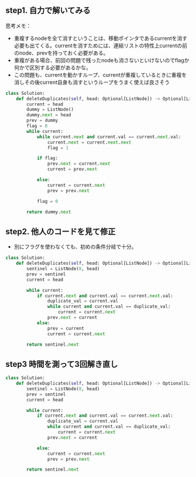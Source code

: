 ## step1. 自力で解いてみる
思考メモ：
- 重複するnodeを全て消すということは、移動ポインタであるcurrentを消す必要も出てくる。currentを消すためには、連結リストの特性上currentの前のnode、prevを持っておく必要がある。
- 重複がある場合、前回の問題で残ったnodeも消さないといけないのでflagか何かで区別する必要があるかな。
- この問題も、currentを動かすループ、currentが重複しているときに重複を消しその後current自身も消すというループをうまく使えば良さそう
```python
class Solution:
    def deleteDuplicates(self, head: Optional[ListNode]) -> Optional[ListNode]:
        current = head
        dummy = ListNode()
        dummy.next = head
        prev = dummy
        flag = 0
        while current:
            while current.next and current.val == current.next.val:
                current.next = current.next.next
                flag = 1

            if flag:
                prev.next = current.next
                current = prev.next

            else:
                current = current.next
                prev = prev.next

            flag = 0

        return dummy.next
```

## step2. 他人のコードを見て修正
- 別にフラグを使わなくても、初めの条件分岐で十分。
```python
class Solution:
    def deleteDuplicates(self, head: Optional[ListNode]) -> Optional[ListNode]:
        sentinel = ListNode(0, head)
        prev = sentinel 
        current = head   

        while current:
            if current.next and current.val == current.next.val:
                duplicate_val = current.val
                while current and current.val == duplicate_val:
                    current = current.next
                prev.next = current
            else:
                prev = current
                current = current.next

        return sentinel.next
```
## step3 時間を測って3回解き直し
```python
class Solution:
    def deleteDuplicates(self, head: Optional[ListNode]) -> Optional[ListNode]:
        sentinel = ListNode(0, head)
        prev = sentinel
        current = head

        while current:
            if current.next and current.val == current.next.val:
                duplicate_val = current.val
                while current and current.val == duplicate_val:
                    current = current.next
                prev.next = current

            else:
                current = current.next
                prev = prev.next

        return sentinel.next
```